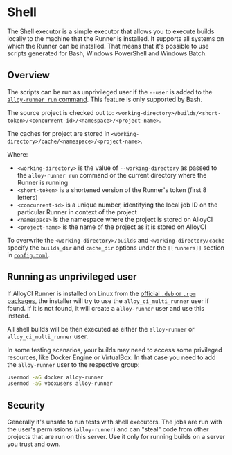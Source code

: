 # Shell

The Shell executor is a simple executor that allows you to execute builds
locally to the machine that the Runner is installed. It supports all systems on
which the Runner can be installed. That means that it's possible to use scripts
generated for Bash, Windows PowerShell and Windows Batch.

## Overview

The scripts can be run as unprivileged user if the `--user` is added to the
[`alloy-runner run` command][run]. This feature is only supported by Bash.

The source project is checked out to:
`<working-directory>/builds/<short-token>/<concurrent-id>/<namespace>/<project-name>`.

The caches for project are stored in
`<working-directory>/cache/<namespace>/<project-name>`.

Where:

- `<working-directory>` is the value of `--working-directory` as passed to the
  `alloy-runner run` command or the current directory where the Runner is
  running
- `<short-token>` is a shortened version of the Runner's token (first 8 letters)
- `<concurrent-id>` is a unique number, identifying the local job ID on the
  particular Runner in context of the project
- `<namespace>` is the namespace where the project is stored on AlloyCI
- `<project-name>` is the name of the project as it is stored on AlloyCI

To overwrite the `<working-directory>/builds` and `<working-directory/cache`
specify the `builds_dir` and `cache_dir` options under the `[[runners]]` section
in [`config.toml`](../configuration/advanced-configuration.md).

## Running as unprivileged user

If AlloyCI Runner is installed on Linux from the [official `.deb` or `.rpm`
packages][packages], the installer will try to use the `alloy_ci_multi_runner`
user if found. If it is not found, it will create a `alloy-runner` user and use
this instead.

All shell builds will be then executed as either the `alloy-runner` or
`alloy_ci_multi_runner` user.

In some testing scenarios, your builds may need to access some privileged
resources, like Docker Engine or VirtualBox. In that case you need to add the
`alloy-runner` user to the respective group:

```bash
usermod -aG docker alloy-runner
usermod -aG vboxusers alloy-runner
```

## Security

Generally it's unsafe to run tests with shell executors. The jobs are run with
the user's permissions (`alloy-runner`) and can "steal" code from other
projects that are run on this server. Use it only for running builds on a
server you trust and own.

[run]: ../commands/README.md#alloy-runner-run
[packages]: https://packages.alloy-ci.com/runner/alloy-runner
